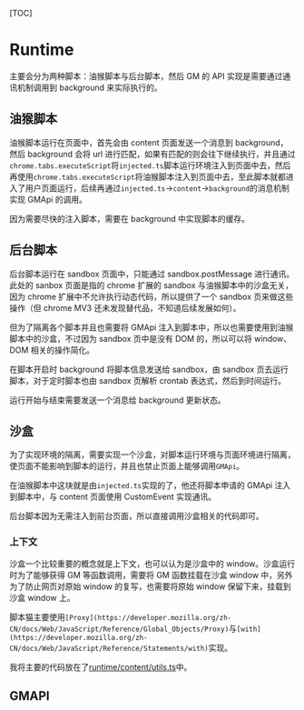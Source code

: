 [TOC]

# Runtime

主要会分为两种脚本：油猴脚本与后台脚本，然后 GM 的 API 实现是需要通过通讯机制调用到 background 来实际执行的。

## 油猴脚本

油猴脚本运行在页面中，首先会由 content 页面发送一个消息到 background，然后 background 会将 url
进行匹配，如果有匹配的则会往下继续执行，并且通过`chrome.tabs.executeScript`将`injected.ts`脚本运行环境注入到页面中去，然后再使用`chrome.tabs.executeScript`将油猴脚本注入到页面中去，至此脚本就都进入了用户页面运行，后续再通过`injected.ts`->`content`->`background`的消息机制实现
GMApi 的调用。

因为需要尽快的注入脚本，需要在 background 中实现脚本的缓存。

## 后台脚本

后台脚本运行在 sandbox 页面中，只能通过 sandbox.postMessage 进行通讯。此处的 sanbox 页面是指的 chrome 扩展的
sandbox 与油猴脚本中的沙盒无关，因为 chrome 扩展中不允许执行动态代码，所以提供了一个 sandbox 页来做这些操作（但 chrome MV3
还未发现替代品，不知道后续发展如何）。

但为了隔离各个脚本并且也需要将 GMApi 注入到脚本中，所以也需要使用到油猴脚本中的沙盒，不过因为 sandbox 页中是没有 DOM 的，所以可以将
window、DOM 相关的操作简化。

在脚本开启时 background 将脚本信息发送给 sandbox，由 sandbox 页去运行脚本，对于定时脚本也由 sandbox 页解析 crontab
表达式，然后到时间运行。

运行开始与结束需要发送一个消息给 background 更新状态。

## 沙盒

为了实现环境的隔离，需要实现一个沙盒，对脚本运行环境与页面环境进行隔离，使页面不能影响到脚本的运行，并且也禁止页面上能够调用`GMApi`。

在油猴脚本中这块就是由`injected.ts`实现的了，他还将脚本申请的 GMApi 注入到脚本中，与 content 页面使用 CustomEvent
实现通讯。

后台脚本因为无需注入到前台页面，所以直接调用沙盒相关的代码即可。

### 上下文

沙盒一个比较重要的概念就是上下文，也可以认为是沙盒中的 window。沙盒运行时为了能够获得 GM 等函数调用，需要将 GM 函数挂载在沙盒 window
中，另外为了防止网页对原始 window 的复写，也需要将原始 window 保留下来，挂载到沙盒 window 上。

脚本猫主要使用`[Proxy](https://developer.mozilla.org/zh-CN/docs/Web/JavaScript/Reference/Global_Objects/Proxy)`与`[with](https://developer.mozilla.org/zh-CN/docs/Web/JavaScript/Reference/Statements/with)`实现。

我将主要的代码放在了[runtime/content/utils.ts](../src/runtime/content/utils.ts)中。

## GMAPI
